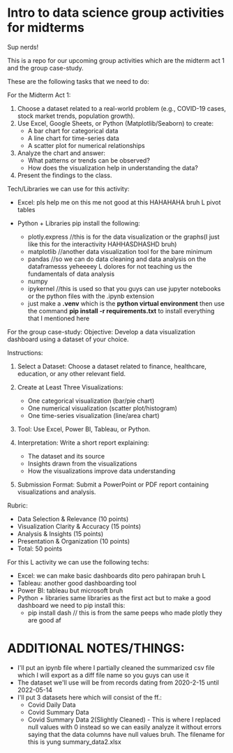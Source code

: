 # Intro to data science group activities for midterms

Sup nerds!

This is a repo for our upcoming group activities which are the midterm act 1 and the group case-study.

These are the following tasks that we need to do:

For the Midterm Act 1:

1. Choose a dataset related to a real-world problem (e.g., COVID-19 cases, stock market trends, population growth).
2. Use Excel, Google Sheets, or Python (Matplotlib/Seaborn) to create:
   - A bar chart for categorical data
   - A line chart for time-series data
   - A scatter plot for numerical relationships
3. Analyze the chart and answer:
   - What patterns or trends can be observed?
   - How does the visualization help in understanding the data?
4. Present the findings to the class.

Tech/Libraries we can use for this activity:

- Excel: pls help me on this me not good at this HAHAHAHA bruh L pivot tables
- Python + Libraries pip install the following:

  - plotly.express  //this is for the data visualization or the graphs(I just like this for the interactivity HAHHASDHASHD bruh)
  - matplotlib //another data visualization tool for the bare minimum
  - pandas //so we can do data cleaning and data analysis on the dataframesss yeheeeey L dolores for not teaching us the fundamentals of data analysis
  - numpy
  - ipykernel   //this is used so that you guys can use jupyter notebooks or the python files with the .ipynb extension
  - just make a **.venv** which is the **python virtual environment**  then use the command **pip install -r requirements.txt** to install everything that I mentioned here

For the group case-study:
Objective: Develop a data visualization dashboard using a dataset of your choice.

Instructions:

1. Select a Dataset: Choose a dataset related to finance, healthcare, education, or any other relevant field.
2. Create at Least Three Visualizations:

   - One categorical visualization (bar/pie chart)
   - One numerical visualization (scatter plot/histogram)
   - One time-series visualization (line/area chart)
3. Tool: Use Excel, Power BI, Tableau, or Python.
4. Interpretation: Write a short report explaining:

   - The dataset and its source
   - Insights drawn from the visualizations
   - How the visualizations improve data understanding
5. Submission Format: Submit a PowerPoint or PDF report containing visualizations and analysis.

Rubric:

- Data Selection & Relevance (10 points)
- Visualization Clarity & Accuracy (15 points)
- Analysis & Insights (15 points)
- Presentation & Organization (10 points)
- Total: 50 points

For this L activity we can use the following techs:

- Excel: we can make basic dashboards dito pero pahirapan bruh L
- Tableau: another good dashboarding tool
- Power BI: tableau but microsoft bruh
- Python + libraries same libraries as the first act but to make a good dashboard we need to pip install this:
  - pip install dash  // this is from the same peeps who made plotly they are good af

# ADDITIONAL NOTES/THINGS:

- I'll put an ipynb file where I partially cleaned the summarized csv file which I will export as a diff file name so you guys can use it
- The dataset we'll use will be from  records dating from 2020-2-15 until 2022-05-14
- I'll put 3 datasets here which will consist of the ff.:
  - Covid Daily Data
  - Covid Summary Data
  - Covid Summary Data 2(Slightly Cleaned) - This is where I replaced null values with 0 instead so we can easily analyze it without errors saying that the data columns have null values bruh. The filename for this is yung summary_data2.xlsx
